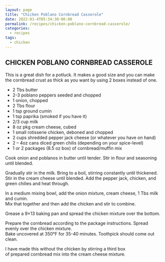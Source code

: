 ```yaml
---
layout: page
title: "Chicken Poblano Cornbread Casserole"
date: 2022-01-4T05:34:30-06:00
permalink: /recipes/chicken-poblano-cornbread-casserole/
categories:
  - recipes
tags:
  - chicken
---
```

## CHICKEN POBLANO CORNBREAD CASSEROLE

This is a great dish for a potluck. It makes a good size and you can make  
the cornbread crust as thick as you want by using 2 boxes instead of one.

- 2 Tbs butter
- 2-3 poblano peppers seeded and chopped
- 1 onion, chopped
- 2 Tbs flour
- 1 tsp ground cumin
- 1 tsp paprika (smoked if you have it)
- 2/3 cup milk
- 8 oz pkg cream cheese, cubed
- 1 small rotisserie chicken, deboned and chopped
- 2 cups shredded pepper jack cheese (or whatever you have on hand)
- 2 – 4oz cans diced green chilis (depending on your spice-level)
- 1 or 2 packages (8.5 oz box) of cornbread/muffin mix

Cook onion and poblanos in butter until tender. Stir in flour and seasoning until blended.

Gradually stir in the milk. Bring to a boil, stirring constantly until thickened.  
Stir in the cream cheese until blended. Add the pepper jack, chicken, and green chilies and heat through.

In a medium mixing bowl, add the onion mixture, cream cheese, 1 Tbs milk and cumin.  
Mix that together and then add the chicken and stir to combine.

Grease a 9×13 baking pan and spread the chicken mixture over the bottom.

Prepare the cornbread according to the package instructions. Spread evenly over the chicken mixture.  
Bake uncovered at 350°F for 35-40 minutes. Toothpick should come out clean.

I have made this without the chicken by stirring a third box  
of prepared cornbread mix into the cream cheese mixture. 
